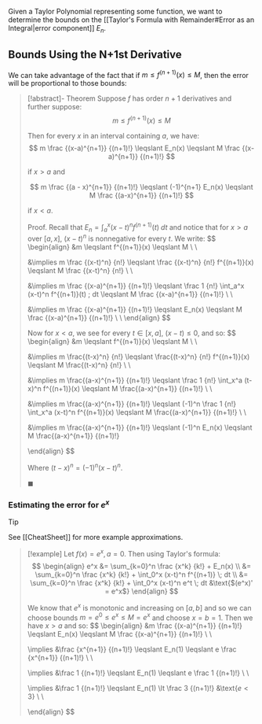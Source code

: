 Given a Taylor Polynomial representing some function, we want to determine the bounds on the [[Taylor's Formula with Remainder#Error as an Integral|error component]] $E_n$.

## Bounds Using the N+1st Derivative

We can take advantage of the fact that if $m \leqslant f^{(n+1)}(x) \leqslant M$, then the error will be proportional to those bounds:

> [!abstract]- Theorem
> Suppose $f$ has order $n+1$ derivatives and further suppose:
> $$
> m \leqslant f^{(n+1)}(x) \leqslant M
> $$
>
> Then for every $x$ in an interval containing $a$, we have:
> $$
> m \frac {(x-a)^{n+1}} {(n+1)!} \leqslant
> E_n(x)
> \leqslant M \frac {(x-a)^{n+1}} {(n+1)!}
> $$
>
> if $x > a$ and
>
> $$
> m \frac {(a - x)^{n+1}} {(n+1)!}
> \leqslant (-1)^{n+1} E_n(x)
> \leqslant M \frac {(a-x)^{n+1}} {(n+1)!}
> $$
>
> if $x < a$.
>
> Proof.
> Recall that $E_n = \int_a^x (x-t)^n f^{(n+1)} (t) \; dt$ and notice that for $x > a$ over $[a, x]$, $(x-t)^n$ is nonnegative for every $t$. We write:
> $$
> \begin{align}
> &m \leqslant f^{(n+1)}(x) \leqslant M \\ \\
>
> &\implies m \frac {(x-t)^n} {n!}
> \leqslant \frac {(x-t)^n} {n!} f^{(n+1)}(x)
> \leqslant M \frac {(x-t)^n} {n!} \\ \\
>
> &\implies m \frac {(x-a)^{n+1}} {(n+1)!}
> \leqslant \frac 1 {n!} \int_a^x (x-t)^n f^{(n+1)}(t) \; dt
> \leqslant M \frac {(x-a)^{n+1}} {(n+1)!} \\ \\
>
> &\implies m \frac {(x-a)^{n+1}} {(n+1)!}
> \leqslant E_n(x)
> \leqslant M \frac {(x-a)^{n+1}} {(n+1)!} \\ \\
> \end{align}
> $$
>
> Now for $x < a$, we see for every $t \in [x, a]$, $(x - t) \leqslant 0$, and so:
> $$
> \begin{align}
> &m \leqslant f^{(n+1)}(x) \leqslant M \\ \\
>
> &\implies m \frac{(t-x)^n} {n!}
> \leqslant \frac{(t-x)^n} {n!} f^{(n+1)}(x)
> \leqslant M \frac{(t-x)^n} {n!} \\ \\
>
> &\implies m \frac{(a-x)^{n+1}} {(n+1)!}
> \leqslant \frac 1 {n!} \int_x^a (t-x)^n f^{(n+1)}(x)
> \leqslant M \frac{(a-x)^{n+1}} {(n+1)!} \\ \\
>
> &\implies m \frac{(a-x)^{n+1}} {(n+1)!}
> \leqslant (-1)^n \frac 1 {n!} \int_x^a (x-t)^n f^{(n+1)}(x)
> \leqslant M \frac{(a-x)^{n+1}} {(n+1)!} \\ \\
>
> &\implies m \frac{(a-x)^{n+1}} {(n+1)!}
> \leqslant (-1)^n E_n(x)
> \leqslant M \frac{(a-x)^{n+1}} {(n+1)!}
>
> \end{align}
> $$
>
> Where $(t-x)^n = (-1)^n (x-t)^n$.
>
> $\blacksquare$

### Estimating the error for $e^x$

> [!tip]
> See [[CheatSheet]] for more example approximations.

> [!example]
> Let $f(x) = e^x, a = 0$. Then using Taylor's formula:
> $$
> \begin{align}
> e^x &= \sum_{k=0}^n \frac {x^k} {k!} + E_n(x) \\
> &= \sum_{k=0}^n \frac {x^k} {k!} + \int_0^x (x-t)^n f^{(n+1)} \; dt \\
> &= \sum_{k=0}^n \frac {x^k} {k!} + \int_0^x (x-t)^n e^t \; dt &\text{$(e^x)' = e^x$}
> \end{align}
> $$
>
> We know that $e^x$ is monotonic and increasing on $[a, b]$ and so we can choose bounds $m = e^0 \leqslant e^x \leqslant M = e^x$ and choose $x = b = 1$. Then we have $x > a$ and so:
> $$
> \begin{align}
> &m \frac {(x-a)^{n+1}} {(n+1)!} \leqslant
> E_n(x)
> \leqslant M \frac {(x-a)^{n+1}} {(n+1)!} \\ \\
>
> \implies &\frac {x^{n+1}} {(n+1)!} \leqslant
> E_n(1)
> \leqslant e \frac {x^{n+1}} {(n+1)!} \\ \\
>
> \implies &\frac 1 {(n+1)!} \leqslant
> E_n(1)
> \leqslant e \frac 1 {(n+1)!} \\ \\
>
> \implies &\frac 1 {(n+1)!} \leqslant
> E_n(1)
> \lt \frac 3 {(n+1)!} &\text{$e \lt 3$} \\ \\
>
> \end{align}
> $$
